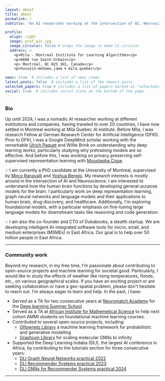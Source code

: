 ```yaml
---
layout: about
title: about
permalink: /
subtitle: "An AI researcher working at the intersection of AI, Neuroscience, and drug discovery."

profile:
  align: right
  image: prof_pic.jpg
  image_circular: false # crops the image to make it circular
  address: >
    <p>Mila - Montreal Institute for Learning Algorithms</p>
    <p>6666 rue Saint-Urbain</p>
    <p> Montréal, QC H2S 3H1, Canada</p>
    <p>hussein-mohamu.jama 🌀 mila.quebec</p>

news: true  # includes a list of news items
latest_posts: false  # includes a list of the newest posts
selected_papers: true # includes a list of papers marked as "selected={true}"
social: true  # includes social icons at the bottom of the page
---
```


### Bio

Up until 2024, I was a nomadic AI researcher working at different institutions and companies, having traveled to over 20 countries, I have now settled in Montreal working at Mila Quebec AI institute. Before Mila, I was research Fellow at German Research Center for Artificial Intelligence (DFKI). Prior to DFKI, I was a Google DeepMind scholar working with the remarkable [Ulrich Paquet](https://www.linkedin.com/in/ulrich-paquet-72b6055a/?originalSubdomain=uk) and Willie Brink on understanding why deep learning works, particularly studying why pretraining models are so effective. And before this, I was working on privacy preserving self-supervised representation learning with [Moustapha Cisse](https://nexteinstein.org/person/moustapha-cisse/). 

💡 I am currently a PhD candidate at the University of Montreal, supervised by [Mirco Ranavalli](https://mila.quebec/en/directory/mirco-ravanelli) and [Yoshua Bengio](https://mila.quebec/en/directory/yoshua-bengio). My research interests is mostly around in the intersection of AI and Neuroscience. I am interested to understand how the human brain functions by developing general-purpose models for the brain. I particularly work on deep representation learning, graph neural networks and language models and their applications to human brain, drug discovery, and healthcare. Additionally, I'm exploring foundational models, with a particular emphasis on fine-tuning large language models for downstream tasks like reasoning and code generation. 

💡 I am also the co-founder and CTO of Dukabooks, a stealth startup. We are developing intelligent AI-integrated software tools for micro, small, and medium enterprises (MSMEs) in East Africa. Our goal is to help over 50 million people in East Africa.


---

### Community work

Beyond my research, in my free time, I'm passionate about contributing to open-source projects and machine learning for societal good. Particularly, I would like to study the effects of weather like rising temperatures, floods, etc., on various geographical scales. If you have an exciting project or are seeking collaboration or have a geo-spatial problem, please don't hesitate to reach out. I'm always eager to learn and help. In the past, I have:

* Served as a TA for two consecutive years at [Neuromatch Academy](https://neuromatch.io/neuroscience/) for the [Deep learning Summer School](https://deeplearning.neuromatch.io/tutorials/intro.html) 
* Served as a TA at [African Institute for Mathemetical Science](https://nexteinstein.org/) to help next cohort AMMI students on foundational machine learning courses. 
* Contributed to several open-source projects, including:
  - [Gflownets Library](https://github.com/alexhernandezgarcia/gflownet) a machine learning framework for probabilistic and generative modelling
  - [Graphium Library](https://github.com/datamol-io/graphium) for scaling molecular GNNs to infinity
* Supported the Deep Learning Indaba (DLI), the largest AI conference in Africa, by contributing to the tutorials section for three consecutive years: 
  - [DLI Graph Neural Networks practical 2022](https://github.com/deep-learning-indaba/indaba-pracs-2022/blob/main/practicals/GNN_practical.ipynb)
  - [DLI Recommender Systems practical 2023](https://github.com/deep-learning-indaba/indaba-pracs-2023/blob/main/practicals/Recommender_Systems.ipynb)
  - [DLI GNNs for Recommender Systems practical 2024](https://github.com/engmubarak48/indaba-pracs-2024/blob/recommender-systems/practicals/GNN_for_recommendations.ipynb)

---
